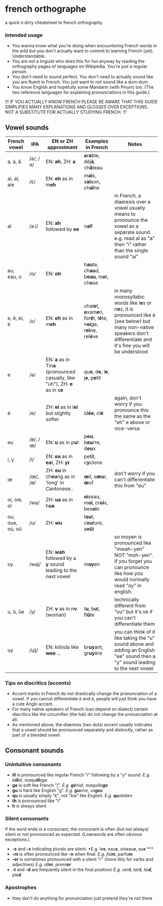 # french orthographe
a quick n dirty cheatsheet to french orthography

### Intended usage
- You wanna know what you're doing when encountering French words in the wild but you don't actually want to commit to learning French (yet). Understandable.
- You are not a linguist who does this for fun anyway by reading the orthography pages of languages on Wikipedia. You're just a regular person.
- You don't need to sound perfect. You don't need to actually sound like you are fluent in French. You just want to not sound like a dum-dum.
- You know English and hopefully some Mandarin (with Pinyin) too. (The two reference languages for explaining pronunciations in this guide.)

!!! IF YOU ACTUALLY KNOW FRENCH PLEASE BE AWARE THAT THIS GUIDE SIMPLIFIES MANY EXPLANATIONS AND GLOSSES OVER EXCEPTIONS. NOT A SUBSTITUTE FOR ACTUALLY STUDYING FRENCH. !!!

## Vowel sounds
| French vowel | IPA | EN or ZH approximant | Examples in French | Notes |
|--------------|-----|----------------------|-------------|-------|
| a, à, â      |/a/, /ɑ/| EN: **ah**, ZH: **a** | **a**r**a**ble,  déj**à**, ch**â**teau           |       |
| ai, aî, aie  | /ɛ/ |  EN: **eh** as in m**eh**| m**ai**s, s**ai**son, ch**aî**ne      |
| aï           | /a.i/|  EN: **ah** followed by **ee**  |   n**aï**f          | in French, a diaeresis over a vowel usually means to pronounce the vowel as a separate sound. e.g. read aï as "a" then "i" rather than the single sound "ai"      |
| au, eau, o      |/o/ |EN: **oh**               | h**au**te, ch**au**d, b**eau**, m**o**t, ch**o**se |   |
| e, ê, ei, è     | /ɛ/ | EN: **eh** as in m**eh**  | chal**e**t, **e**xam**e**n, for**ê**t, t**ê**te, n**ei**ge, r**ei**ne, rel**è**ve | in many monosyllabic words like l**e**s or n**e**z,  it is pronounced like é (see below) but many non-native speakers don't differentiate and it's fine you will be understood |
| e          | 	/ə/ | EN: **a** as in Tin**a** (pronounced casually, like "uh"), ZH: **e** as in s**e**  | qu**e**, d**e**, l**e**, j**e**, p**e**tit | |
|é          | /e/ | ZH: **ei** as in l**ei** but slightly softer | id**ée**, cl**é** | again, don't worry if you pronounce this the same as the "eh" e above or vice-versa |
| eu        | /ø/, /œ/ | EN: **u** as in p**u**t | p**eu**, b**eu**rre, d**eu**x  |  |
| i, y         | /i/    | EN: **ea** as in **ea**t, ZH: **yi**  | pet**i**t, c**y**clone  |    |
| œ         | /œ/, 	/ø/     | ZH: **eu** in ch**eu**ng as in 'long' in Cantonese.. |  **œ**il, s**œu**r, **œ**uf | don't worry if you can't differentiate this from "eu" |
| oi, oie, oî     |  /wa/     |   ZH: **ua** as in h**ua**  | **oi**seau, m**oi**, cr**oi**x, bes**oi**n |   |
| ou, oue, où, oû    | /u/ |    ZH: **wu**   |     t**ou**t, c**ou**ture, a**oû**t   | |
|  oy       |  /waj/ |  EN: **wah** followed by a **y** sound leading to the next vowel | m**oy**en  | so moyen is pronounced like "mwah-yen" NOT "moh-yen". if you forget you can pronounce like how you would normally read "oy" in english. |
| u, û, üe       | /y/ | ZH: **v** as in n**v** (woman) |  t**u**, b**u**t, fl**û**te | technically different from "ou" but it's ok if you can't differentiate them |
|  uy       |  /ɥij/ | EN: kiiinda like **wee** ... | br**uy**ant, gr**uy**ère | you can think of it like taking the "u" sound above and adding an English "ee" sound then a "y" sound leading to the next vowel |

### Tips on diacritics (accents)
- Accent marks in French do not drastically change the pronunciation of a vowel. If you cannot differentiate è and é, people will just think you have a cute Anglo accent.
- For many native speakers of French (can depend on dialect) certain diacritics like the circumflex (the hat) do not change the pronunciation at all.
- As mentioned above, the diaeresis (two dots) accent usually indicates that a vowel should be pronounced separately and distinctly, rather as part of a blended vowel. 

## Consonant sounds

### Unintuitive consonants
- **ill** is pronounced like regular French "i" following by a "y" sound. *E.g. b**ill**et, maqu**ill**age*
- **ge** is soft like French "j". *E.g. **gé**nial, maquilla**ge***
- **gu** is hard like English "g". *E.g. **gu**erre, va**gu**e*
- **qu** is usually simply "k", not "kw" like English. *E.g. **qu**otidien*
- **th** is pronounced like "t"
- **h** is always silent

### Silent consonants
If the word ends in a consonant, the consonant is often (but not always) silent or not pronounced as expected. (Loanwords are often obvious exceptions.)
- **-s** and **-x** indicating plurals are silent. *E.g. le**s**, eau**x**, oiseau**x**, au**x** ***
- **-m** is often pronounced like **-n** when final. *E.g. fai**m***, parfu**m**
- **-er** is sometimes pronounced with a silent "r" (more likly for verbs and adjectives) *E.g. all**er**, premi**er*** 
- **-t** and **-d** are frequently silent in the final position/ *E.g. ven**t**, tan**t**, lai**d**, pie**d***

### Apostrophes
- they don't do anything for pronunciation just pretend they're not there
